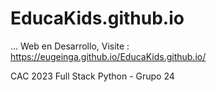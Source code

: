 # EducaKids.github.io



...
Web en Desarrollo, Visite : https://eugeinga.github.io/EducaKids.github.io/

CAC 2023 Full Stack Python - Grupo 24 

